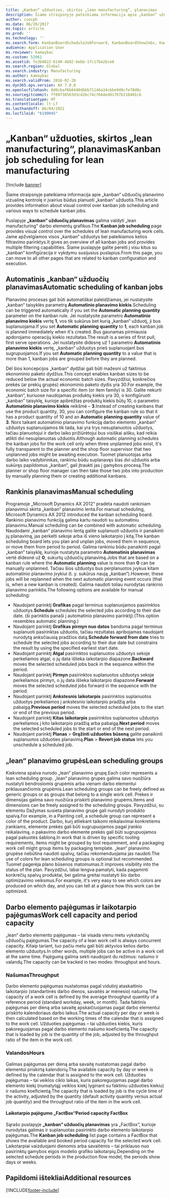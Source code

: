```yaml
---
title: „Kanban“ užduoties, skirtos „lean manufacturing“, planavimas
description: Šiame straipsnyje pateikiama informacija apie „kanban“ užduočių planavimo vizualinę kontrolę ir įvairius būdus planuoti „kanban“ užduotis.
author: cvocph
ms.date: 06/20/2017
ms.topic: article
ms.prod: ''
ms.technology: ''
ms.search.form: KanbanBoardScheduleJobForward, KanbanBoardShowJobs, KanbanJobSchedulingListPage
audience: Application User
ms.reviewer: kamaybac
ms.custom: 52961
ms.assetid: fe3b4822-6140-4b02-bebb-1fc17be2bce8
ms.search.region: Global
ms.search.industry: Manufacturing
ms.author: kamaybac
ms.search.validFrom: 2016-02-28
ms.dyn365.ops.version: AX 7.0.0
ms.openlocfilehash: 0d0cbaf6b8440dbbb71146a34cbbe949cfe78d0c
ms.sourcegitcommit: ff09736563d3cd2bc74c7664edd1767b218401cb
ms.translationtype: HT
ms.contentlocale: lt-LT
ms.lasthandoff: 06/04/2021
ms.locfileid: "6190045"
---
```

# <a name="kanban-job-scheduling-for-lean-manufacturing"></a><span data-ttu-id="da7ec-103">„Kanban“ užduoties, skirtos „lean manufacturing“, planavimas</span><span class="sxs-lookup"><span data-stu-id="da7ec-103">Kanban job scheduling for lean manufacturing</span></span>

[!include [banner](../includes/banner.md)]

<span data-ttu-id="da7ec-104">Šiame straipsnyje pateikiama informacija apie „kanban“ užduočių planavimo vizualinę kontrolę ir įvairius būdus planuoti „kanban“ užduotis.</span><span class="sxs-lookup"><span data-stu-id="da7ec-104">This article provides information about visual control over kanban job scheduling and various ways to schedule kanban jobs.</span></span>  

<span data-ttu-id="da7ec-105">Puslapyje **„kanban“ užduočių planavimas** galima valdyti „lean manufacturing“ darbo elementų grafikus.</span><span class="sxs-lookup"><span data-stu-id="da7ec-105">The **Kanban job scheduling** page provides visual control over the schedules of lean manufacturing work cells.</span></span> <span data-ttu-id="da7ec-106">Jame apžvelgiamos visos „kanban“ užduotys bei pateikiamos kelios filtravimo parinktys.</span><span class="sxs-lookup"><span data-stu-id="da7ec-106">It gives an overview of all kanban jobs and provides multiple filtering capabilities.</span></span> <span data-ttu-id="da7ec-107">Šiame puslapyje galite pereiti į visu kitus su „kanban“ konfigūracija ir vykdymu susijusius puslapius.</span><span class="sxs-lookup"><span data-stu-id="da7ec-107">From this page, you can move to all other pages that are related to kanban configuration and execution.</span></span>

## <a name="automatic-scheduling-of-kanban-jobs"></a><span data-ttu-id="da7ec-108">Automatinis „kanban“ užduočių planavimas</span><span class="sxs-lookup"><span data-stu-id="da7ec-108">Automatic scheduling of kanban jobs</span></span>
<span data-ttu-id="da7ec-109">Planavimo procesas gali būti automatiškai paleidžiamas, jei nustatysite „kanban“ taisyklės parametrą **Automatinio planavimo kiekis**.</span><span class="sxs-lookup"><span data-stu-id="da7ec-109">Scheduling can be triggered automatically if you set the **Automatic planning quantity** parameter on the kanban rule.</span></span> <span data-ttu-id="da7ec-110">Jei nustatysite parametro **Automatinio planavimo kiekis** vertę **1**, vos tik sukūrus bet kurią „kanban“ užduotį, ji bus suplanuojama.</span><span class="sxs-lookup"><span data-stu-id="da7ec-110">If you set **Automatic planning quantity** to **1**, each kanban job is planned immediately when it's created.</span></span> <span data-ttu-id="da7ec-111">Bus gaunamas pirmiausia apdorojamo operacijų kiekio rezultatas.</span><span class="sxs-lookup"><span data-stu-id="da7ec-111">The result is a series of first pull, first serve operations.</span></span> <span data-ttu-id="da7ec-112">Jei nustatysite didesnę už 1 parametro **Automatinio planavimo kiekis** vertę, „kanban“ užduotys prieš suplanuojant bus sugrupuojamos.</span><span class="sxs-lookup"><span data-stu-id="da7ec-112">If you set **Automatic planning quantity** to a value that is more than 1, kanban jobs are grouped before they are planned.</span></span> 

<span data-ttu-id="da7ec-113">Dėl šios koncepcijos „kanban“ dydžiai gali būti mažesni už faktinius ekonominio paketo dydžius.</span><span class="sxs-lookup"><span data-stu-id="da7ec-113">This concept enables kanban sizes to be reduced below the actual economic batch sizes.</span></span> <span data-ttu-id="da7ec-114">Pavyzdžiui, konkrečios prekės (ar prekių grupės) ekonominio paketo dydis yra 30.</span><span class="sxs-lookup"><span data-stu-id="da7ec-114">For example, the economic batch size for a specific item (or item family) is 30.</span></span> <span data-ttu-id="da7ec-115">Galite nekurti „kanban“, kuriuose naudojamas produktų kiekis yra 30, o konfigūruoti „kanban" taisyklę, kurioje apibrėžtas produktų kiekis būtų 10, o parametro **Automatinio planavimo kiekis** reikšmė – **3**.</span><span class="sxs-lookup"><span data-stu-id="da7ec-115">Instead of creating kanbans that use the product quantity, 30, you can configure the kanban rule so that it has a product quantity of 10 and an **Automatic planning quantity** value of **3**.</span></span> <span data-ttu-id="da7ec-116">Nors taikant automatinio planavimo funkciją darbo elemento „kanban“ užduotys suplanuojamos tik tada, kai yra trys nesuplanuotos užduotys, tačiau planuotojui ir darbo laiko prižiūrėtojui bus visiškai aišku, kad reikia atlikti dvi nesuplanuotas užduotis.</span><span class="sxs-lookup"><span data-stu-id="da7ec-116">Although automatic planning schedules the kanban jobs for the work cell only when three unplanned jobs exist, it's fully transparent to the planner and the shop floor supervisor that two unplanned jobs might be awaiting execution.</span></span> <span data-ttu-id="da7ec-117">Tuomet planuotojas arba darbo laiko vadybininkas, rankiniu būdu suplanavęs šias dvi užduotis arba sukūręs papildomus „kanban“, gali įtraukti jas į gamybos procesą.</span><span class="sxs-lookup"><span data-stu-id="da7ec-117">The planner or shop floor manager can then take those two jobs into production by manually planning them or creating additional kanbans.</span></span>

## <a name="manual-scheduling"></a><span data-ttu-id="da7ec-118">Rankinis planavimas</span><span class="sxs-lookup"><span data-stu-id="da7ec-118">Manual scheduling</span></span>
<span data-ttu-id="da7ec-119">Programoje „Microsoft Dynamics AX 2012“ pradėta naudoti rankiniam planavimui skirta „kanban“ planavimo lenta.</span><span class="sxs-lookup"><span data-stu-id="da7ec-119">For manual scheduling, Microsoft Dynamics AX 2012 introduced the kanban scheduling board.</span></span> <span data-ttu-id="da7ec-120">Rankinio planavimo funkciją galima kartu naudoti su automatiniu planavimu.</span><span class="sxs-lookup"><span data-stu-id="da7ec-120">Manual scheduling can be combined with automatic scheduling.</span></span> <span data-ttu-id="da7ec-121">Naudodami „kanban“ planavimo lentą galite suplanuoti užduotis ir panaikinti jų planavimą, jas perkelti sekoje arba iš vieno laikotarpio į kitą.</span><span class="sxs-lookup"><span data-stu-id="da7ec-121">The kanban scheduling board lets you plan and unplan jobs, moved them in sequence, or move them from period to period.</span></span> <span data-ttu-id="da7ec-122">Galima rankiniu būdu panaikinti pagal „kanban“ taisyklę, kurioje nustatyta parametro **Automatinis planavimas** vertė didesnė už **0**, sukurtų užduočių planavimą.</span><span class="sxs-lookup"><span data-stu-id="da7ec-122">Jobs that are based on a kanban rule where the **Automatic planning** value is more than **0** can be manually unplanned.</span></span> <span data-ttu-id="da7ec-123">Tačiau šios užduotys bus perplanuotos įvykus kitam automatinio planavimo įvykiui (t. y. sukūrus naują „kanban“).</span><span class="sxs-lookup"><span data-stu-id="da7ec-123">However, these jobs will be replanned when the next automatic planning event occurs (that is, when a new kanban is created).</span></span> <span data-ttu-id="da7ec-124">Galima naudoti toliau nurodytas rankinio planavimo parinktis.</span><span class="sxs-lookup"><span data-stu-id="da7ec-124">The following options are available for manual scheduling:</span></span>

-   <span data-ttu-id="da7ec-125">Naudojant parinktį **Grafikas** pagal terminus suplanuojamos pasirinktos užduotys.</span><span class="sxs-lookup"><span data-stu-id="da7ec-125">**Schedule** schedules the selected jobs according to their due date.</span></span> <span data-ttu-id="da7ec-126">(ši parinktis panaši į automatinio planavimo parinktį).</span><span class="sxs-lookup"><span data-stu-id="da7ec-126">(This option resembles automatic planning.)</span></span>
-   <span data-ttu-id="da7ec-127">Naudojant parinktį **Grafikas pirmyn nuo datos** bandoma pagal terminus suplanuoti pasirinktas užduotis, tačiau rezultatas apribojamas naudojant nurodytą anksčiausią pradžios datą.</span><span class="sxs-lookup"><span data-stu-id="da7ec-127">**Schedule forward from date** tries to schedule the selected jobs according to their due date but constrains the result by using the specified earliest start date.</span></span>
-   <span data-ttu-id="da7ec-128">Naudojant parinktį **Atgal** pasirinktos suplanuotos užduotys sekoje perkeliamos atgal, o jų data išlieka laikotarpio diapazone.</span><span class="sxs-lookup"><span data-stu-id="da7ec-128">**Backward** moves the selected scheduled jobs back in the sequence within the period.</span></span>
-   <span data-ttu-id="da7ec-129">Naudojant parinktį **Pirmyn** pasirinktos suplanuotos užduotys sekoje perkeliamos pirmyn, o jų data išlieka laikotarpio diapazone.</span><span class="sxs-lookup"><span data-stu-id="da7ec-129">**Forward** moves the selected scheduled jobs forward in the sequence with the period.</span></span>
-   <span data-ttu-id="da7ec-130">Naudojant parinktį **Ankstesnis laikotarpis** pasirinktos suplanuotos užduotys perkeliamos į ankstesnio laikotarpio pradžią arba pabaigą.</span><span class="sxs-lookup"><span data-stu-id="da7ec-130">**Previous period** moves the selected scheduled jobs to the start or end of the previous period.</span></span>
-   <span data-ttu-id="da7ec-131">Naudojant parinktį **Kitas laikotarpis** pasirinktos suplanuotos užduotys perkeliamos į kito laikotarpio pradžią arba pabaigą.</span><span class="sxs-lookup"><span data-stu-id="da7ec-131">**Next period** moves the selected scheduled jobs to the start or end of the next period.</span></span>
-   <span data-ttu-id="da7ec-132">Naudojant parinktį **Planas** &gt; **Grąžinti užduoties būseną** galite panaikinti suplanuotos užduoties planavimą.</span><span class="sxs-lookup"><span data-stu-id="da7ec-132">**Plan** &gt; **Revert job status** lets you unschedule a scheduled job.</span></span>

## <a name="lean-scheduling-groups"></a><span data-ttu-id="da7ec-133">„lean“ planavimo grupės</span><span class="sxs-lookup"><span data-stu-id="da7ec-133">Lean scheduling groups</span></span>
<span data-ttu-id="da7ec-134">Kiekviena spalva nurodo „lean“ planavimo grupę.</span><span class="sxs-lookup"><span data-stu-id="da7ec-134">Each color represents a lean scheduling group.</span></span> <span data-ttu-id="da7ec-135">„lean“ planavimo grupes galima savo nuožiūra nustatyti bendrosiomis grupėmis arba vienam darbo elementui priklausančiomis grupėmis.</span><span class="sxs-lookup"><span data-stu-id="da7ec-135">Lean scheduling groups can be freely defined as generic groups or as groups that belong to a single work cell.</span></span> <span data-ttu-id="da7ec-136">Prekes ir dimensijas galima savo nuožiūra priskirti planavimo grupėms.</span><span class="sxs-lookup"><span data-stu-id="da7ec-136">Items and dimensions can be freely assigned to the scheduling groups.</span></span> <span data-ttu-id="da7ec-137">Pavyzdžiui, su elementu Dažymas susieta planavimo grupė gali nurodyti produkto spalvą.</span><span class="sxs-lookup"><span data-stu-id="da7ec-137">For example, in a Painting cell, a schedule group can represent a color of the product.</span></span> <span data-ttu-id="da7ec-138">Darbo, kurį atliekant taikomi reikalavimai konkretiems įrankiams, elemente prekės gali būti sugrupuojamos pagal įrankio reikalavimą, o pakavimo darbo elemente prekės gali būti sugrupuojamos pagal pakuotės šabloną.</span><span class="sxs-lookup"><span data-stu-id="da7ec-138">In work that is driven by specific tooling requirements, items might be grouped by tool requirement, and a packaging work cell might group items by packaging template.</span></span> <span data-ttu-id="da7ec-139">„lean“ planavimo grupėse nebūtina naudoti spalvų, tačiau rekomenduojama jas naudoti.</span><span class="sxs-lookup"><span data-stu-id="da7ec-139">The use of colors for lean scheduling groups is optional but recommended.</span></span> <span data-ttu-id="da7ec-140">Tuomet pagerėja plano būsenos matomumas.</span><span class="sxs-lookup"><span data-stu-id="da7ec-140">It improves visibility into the status of the plan.</span></span> <span data-ttu-id="da7ec-141">Pavyzdžiui, labai lengva pamatyti, kada pagaminti konkrečių spalvų produktai, bei galima greitai nustatyti šio darbo optimizavimo veiksmus.</span><span class="sxs-lookup"><span data-stu-id="da7ec-141">For example, it's very easy to see which colors are produced on which day, and you can tell at a glance how this work can be optimized.</span></span>

## <a name="work-cell-capacity-and-period-capacity"></a><span data-ttu-id="da7ec-142">Darbo elemento pajėgumas ir laikotarpio pajėgumas</span><span class="sxs-lookup"><span data-stu-id="da7ec-142">Work cell capacity and period capacity</span></span>
<span data-ttu-id="da7ec-143">„lean“ darbo elemento pajėgumas – tai visada vienu metu vykstančių užduočių pajėgumas.</span><span class="sxs-lookup"><span data-stu-id="da7ec-143">The capacity of a lean work cell is always concurrent capacity.</span></span> <span data-ttu-id="da7ec-144">Kitaip tariant, tuo pačiu metu gali būti aktyvios kelios darbo elemento užduotys.</span><span class="sxs-lookup"><span data-stu-id="da7ec-144">In other words, multiple jobs can be active in a work cell at the same time.</span></span> <span data-ttu-id="da7ec-145">Pajėgumą galima sekti naudojant du režimus: našumo ir valandų.</span><span class="sxs-lookup"><span data-stu-id="da7ec-145">The capacity can be tracked in two modes: throughput and hours.</span></span>

### <a name="throughput"></a><span data-ttu-id="da7ec-146">Našumas</span><span class="sxs-lookup"><span data-stu-id="da7ec-146">Throughput</span></span>

<span data-ttu-id="da7ec-147">Darbo elemento pajėgumas nustatomas pagal vidutinį ataskaitinio laikotarpio (standartinės darbo dienos, savaitės ar mėnesio) našumą.</span><span class="sxs-lookup"><span data-stu-id="da7ec-147">The capacity of a work cell is defined by the average throughput quantity of a reference period (standard workday, week, or month).</span></span> <span data-ttu-id="da7ec-148">Tada faktinis pajėgumas per dieną arba savaitę apskaičiuojamas pagal darbo elementui priskirto kalendoriaus darbo laikus.</span><span class="sxs-lookup"><span data-stu-id="da7ec-148">The actual capacity per day or week is then calculated based on the working times of the calendar that is assigned to the work cell.</span></span> <span data-ttu-id="da7ec-149">Užduoties pajėgumas – tai užduoties kiekis, kuris pakoreguojamas pagal darbo elemento našumo koeficientą.</span><span class="sxs-lookup"><span data-stu-id="da7ec-149">The capacity that is loaded by job is the quantity of the job, adjusted by the throughput ratio of the item in the work cell.</span></span>

### <a name="hours"></a><span data-ttu-id="da7ec-150">Valandos</span><span class="sxs-lookup"><span data-stu-id="da7ec-150">Hours</span></span>

<span data-ttu-id="da7ec-151">Galimas pajėgumas per dieną arba savaitę nustatomas pagal darbo elementui priskirtą kalendorių.</span><span class="sxs-lookup"><span data-stu-id="da7ec-151">The available capacity by day or week is defined by the calendar that is assigned to the work cell.</span></span> <span data-ttu-id="da7ec-152">Užduoties pajėgumas – tai veiklos ciklo laikas, kuris pakoreguojamas pagal darbo elemento kiekį (numatytąjį veiklos kiekį lyginant su faktiniu užduoties kiekiu) ir našumo koeficientą.</span><span class="sxs-lookup"><span data-stu-id="da7ec-152">The capacity that is loaded by job is the cycle time of the activity, adjusted by the quantity (default activity quantity versus actual job quantity) and the throughput ratio of the item in the work cell.</span></span>

#### <a name="period-capacity-factbox"></a><span data-ttu-id="da7ec-153">Laikotarpio pajėgumo „FactBox“</span><span class="sxs-lookup"><span data-stu-id="da7ec-153">Period capacity FactBox</span></span>

<span data-ttu-id="da7ec-154">Sąrašo puslapyje **„kanban“ užduočių planavimas** yra „FactBox“, kurioje nurodytas galimas ir suplanuotas pasirinkto darbo elemento laikotarpio pajėgumas.</span><span class="sxs-lookup"><span data-stu-id="da7ec-154">The **Kanban job scheduling** list page contains a FactBox that shows the available and booked period capacity for the selected work cell.</span></span> <span data-ttu-id="da7ec-155">Laikotarpiai vaizduojami dienomis arba savaitėmis – tai priklauso nuo pasirinktų gamybos eigos modelio grafiko laikotarpių.</span><span class="sxs-lookup"><span data-stu-id="da7ec-155">Depending on the selected schedule periods in the production flow model, the periods show days or weeks.</span></span>

## <a name="additional-resources"></a><span data-ttu-id="da7ec-156">Papildomi ištekliai</span><span class="sxs-lookup"><span data-stu-id="da7ec-156">Additional resources</span></span>





[!INCLUDE[footer-include](../../includes/footer-banner.md)]